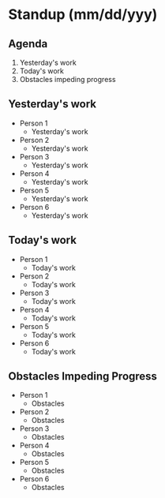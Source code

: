 # Standup (mm/dd/yyy)
## Agenda
  1. Yesterday's work
  2. Today's work
  3. Obstacles impeding progress

## Yesterday's work
  - Person 1
    - Yesterday's work
  - Person 2
    - Yesterday's work
  - Person 3
    - Yesterday's work
  - Person 4
    - Yesterday's work
  - Person 5
    - Yesterday's work
  - Person 6
    - Yesterday's work
## Today's work
  - Person 1
    - Today's work
  - Person 2
    - Today's work
  - Person 3
    - Today's work
  - Person 4
    - Today's work
  - Person 5
    - Today's work
  - Person 6
    - Today's work
## Obstacles Impeding Progress
  - Person 1
    - Obstacles
  - Person 2
    - Obstacles
  - Person 3
    - Obstacles
  - Person 4
    - Obstacles
  - Person 5
    - Obstacles
  - Person 6
    - Obstacles